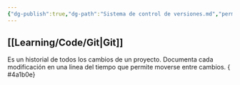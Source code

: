 ```yaml
---
{"dg-publish":true,"dg-path":"Sistema de control de versiones.md","permalink":"/sistema-de-control-de-versiones/","hide":true,"created":"2024-03-14T14:01","updated":"2024-03-16T16:16"}
---
```


## [[Learning/Code/Git\|Git]]
Es un historial de todos los cambios de un proyecto. Documenta cada modificación en una linea del tiempo que permite moverse entre cambios.
{ #4a1b0e}
